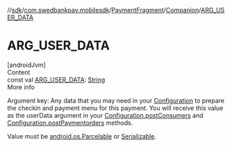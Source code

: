 //[sdk](../../../../index.md)/[com.swedbankpay.mobilesdk](../../index.md)/[PaymentFragment](../index.md)/[Companion](index.md)/[ARG_USER_DATA](-a-r-g_-u-s-e-r_-d-a-t-a.md)



# ARG_USER_DATA  
[androidJvm]  
Content  
const val [ARG_USER_DATA](-a-r-g_-u-s-e-r_-d-a-t-a.md): [String](https://kotlinlang.org/api/latest/jvm/stdlib/kotlin/-string/index.html)  
More info  


Argument key: Any data that you may need in your [Configuration](../../-configuration/index.md) to prepare the checkin and payment menu for this payment. You will receive this value as the userData argument in your [Configuration.postConsumers](../../-configuration/post-consumers.md) and [Configuration.postPaymentorders](../../-configuration/post-paymentorders.md) methods.



Value must be [android.os.Parcelable](https://developer.android.com/reference/kotlin/android/os/Parcelable.html) or [Serializable](https://developer.android.com/reference/kotlin/java/io/Serializable.html).

  



